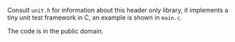 Consult `unit.h` for information about this header only library, it
implements a tiny unit test framework in C, an example is shown in `main.c`.

The code is in the public domain.
